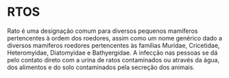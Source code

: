 # RTOS
Rato é uma designação comum para diversos pequenos mamíferos pertencentes à ordem dos roedores, assim como um nome genérico dado a diversos mamíferos roedores pertencentes às famílias Muridae, Cricetidae, Heteromyidae, Diatomyidae e Bathyergidae. A infecção nas pessoas se dá pelo contato direto com a urina de ratos contaminados ou através da água, dos alimentos e do solo contaminados pela secreção dos animais.
